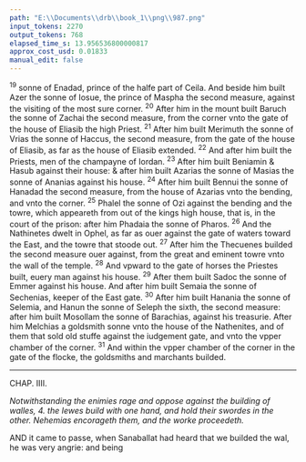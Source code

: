```yaml
---
path: "E:\\Documents\\drb\\book_1\\png\\987.png"
input_tokens: 2270
output_tokens: 768
elapsed_time_s: 13.956536800000817
approx_cost_usd: 0.01833
manual_edit: false
---
```

<sup>19</sup> sonne of Enadad, prince of the halfe part of Ceila. And beside him built Azer the sonne of Iosue, the prince of Maspha the second measure, against the visiting of the most sure corner. <sup>20</sup> After him in the mount built Baruch the sonne of Zachai the second measure, from the corner vnto the gate of the house of Eliasib the high Priest. <sup>21</sup> After him built Merimuth the sonne of Vrias the sonne of Haccus, the second measure, from the gate of the house of Eliasib, as far as the house of Eliasib extended. <sup>22</sup> And after him built the Priests, men of the champayne of Iordan. <sup>23</sup> After him built Beniamin & Hasub against their house: & after him built Azarias the sonne of Masias the sonne of Ananias against his house. <sup>24</sup> After him built Bennui the sonne of Hanadad the second measure, from the house of Azarias vnto the bending, and vnto the corner. <sup>25</sup> Phalel the sonne of Ozi against the bending and the towre, which appeareth from out of the kings high house, that is, in the court of the prison: after him Phadaia the sonne of Pharos. <sup>26</sup> And the Nathinetes dwelt in Ophel, as far as ouer against the gate of waters toward the East, and the towre that stoode out. <sup>27</sup> After him the Thecuenes builded the second measure ouer against, from the great and eminent towre vnto the wall of the temple. <sup>28</sup> And vpward to the gate of horses the Priestes built, euery man against his house. <sup>29</sup> After them built Sadoc the sonne of Emmer against his house. And after him built Semaia the sonne of Sechenias, keeper of the East gate. <sup>30</sup> After him built Hanania the sonne of Selemia, and Hanun the sonne of Seleph the sixth, the second measure: after him built Mosollam the sonne of Barachias, against his treasurie. After him Melchias a goldsmith sonne vnto the house of the Nathenites, and of them that sold old stuffe against the iudgement gate, and vnto the vpper chamber of the corner. <sup>31</sup> And within the vpper chamber of the corner in the gate of the flocke, the goldsmiths and marchants builded.

<hr>

CHAP. IIII.

*Notwithstanding the enimies rage and oppose against the building of walles, 4. the Iewes build with one hand, and hold their swordes in the other. Nehemias encorageth them, and the worke proceedeth.*

AND it came to passe, when Sanaballat had heard that we builded the wal, he was very angrie: and being

[^1]: Nehemias.